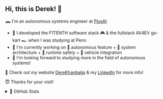 Hi, this is Derek! 👋
---

<!--
**derekhanbaliq/derekhanbaliq** is a ✨ _special_ ✨ repository because its `README.md` (this file) appears on your GitHub profile.

Here are some ideas to get you started:

- 🔭 I’m currently working on ...
- 🌱 I’m currently learning ...
- 👯 I’m looking to collaborate on ...
- 🤔 I’m looking for help with ...
- 💬 Ask me about ...
- 📫 How to reach me: ...
- 😄 Pronouns: ...
- ⚡ Fun fact: ...
-->

🛻 I'm an autonomous systems engineer at [PlusAI](https://plus.ai/). 
<!--I graduated as a dual master's student majoring in ⚡ Electrical Engineering & ⚙️ Mechanical Engineering at the University of Pennsylvania. -->

- 🎯 I developed the F1TENTH software stack 🎮 & the fullstack AV4EV go-kart 🏎️ when I was studying at Penn
- 🌉 I'm currently working on 🚀 autonomous feature + 📖 system architecture + 🛑 runtime safety + 🚋 vehicle integration
- 🔭 I'm looking forward to studying more in the field of autonomous systems!

<!--🛠️ Some tools that I use:-->

📌 Check out my website [DereKhanbaliq](https://derekhanbaliq.weebly.com/) & my [LinkedIn](https://www.linkedin.com/in/derekzhou-1105/) for more info!

😇 Thanks for your visit!

<details>
  
  <summary>🎉 GitHub Stats</summary>
  <p align="center">
    <a href="https://github.com/derekhanbaliq/github-readme-stats" target="_blank">
      <img alt="Derek's GitHub Stats" src="https://github-readme-stats.vercel.app/api?username=derekhanbaliq&show_icons=true&count_private=true&bg_color=00000000&card_width=500" />
    </a>  
  </p>
  <p align="center">
    <a href="https://github.com/derekhanbaliq/github-readme-stats" target="_blank">
      <!--only self public repo!-->
      <img alt="Derek's GitHub Stats" src="https://github-readme-stats.vercel.app/api/top-langs/?username=derekhanbaliq&layout=compact&card_width=450&exclude_repo=Quadrotor-Fatih,LFI-Novabot-Simulation,Chinese-Chess-Robot-V0.4.2" />
    </a>   
  </p>

</details>
